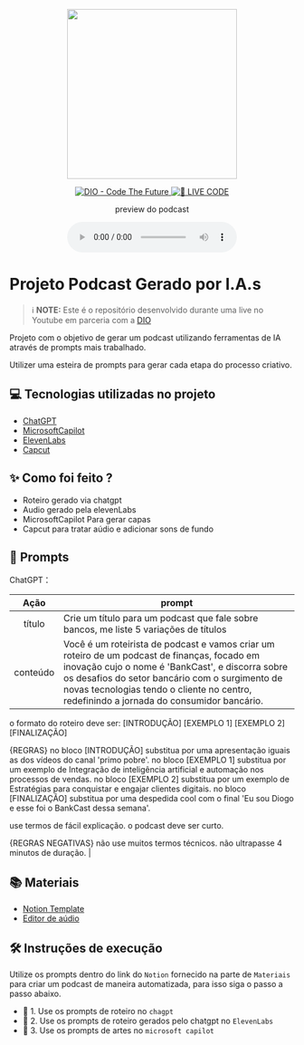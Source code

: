 <p align="center">
<img 
    src="./assets/cover.png"
    width="300"
/>
</p>

<p align="center">
<a href="https://dio.me/">
    <img 
        src="https://img.shields.io/badge/DIO-Code_The_Future-28DA77?logo=youtube" 
        alt="DIO - Code The Future">
</a>
<a href="https://dio.me/">
<img 
    src="https://img.shields.io/badge/🔴_LIVE_CODE-FF5E72" 
    alt="🔴 LIVE CODE">
</a>
</p>

<p align="center">
    preview do podcast
</p>

<div align="center">
    <audio src="output/podcast_editado.MP3" controls title="Podcast editado"></audio>
</div>

# Projeto Podcast Gerado por I.A.s


 > ℹ️ **NOTE:** Este é o repositório desenvolvido durante uma live no Youtube em parceria com a [DIO](https://dio.me)

Projeto com o objetivo de gerar um podcast utilizando ferramentas de IA através de prompts mais trabalhado.

Utilizer uma esteira de prompts para gerar cada etapa do processo criativo.

## 💻 Tecnologias utilizadas no projeto

- [ChatGPT](https://chat.openai.com/) 
- [MicrosoftCapilot](https://copilot.microsoft.com/)
- [ElevenLabs](https://beta.elevenlabs.io/)
- [Capcut](https://www.capcut.com/pt-br/)

## ✨ Como foi feito ?

- Roteiro gerado via chatgpt
- Audio gerado pela elevenLabs
- MicrosoftCapilot Para gerar capas
- Capcut para tratar aúdio e adicionar sons de fundo

## 🧠 Prompts


ChatGPT：

|   Ação   | prompt                                                                                                                                                                                                                                                                         |
| :------: | ------------------------------------------------------------------------------------------------------------------------------------------------------------------------------------------------------------------------------------------------------------------------------ |
|  título  | Crie um título para um podcast que fale sobre bancos, me liste 5 variações de títulos                                                        |
| conteúdo | Você é um roteirista de podcast e vamos criar um roteiro de um podcast de finanças, focado em inovação cujo o nome é 'BankCast', e discorra sobre os desafios do setor bancário com o surgimento de novas tecnologias tendo o cliente no centro, redefinindo a jornada do consumidor bancário. 

o formato do roteiro deve ser:
[INTRODUÇÃO]
[EXEMPLO 1]
[EXEMPLO 2]
[FINALIZAÇÃO]

{REGRAS}
no bloco [INTRODUÇÃO] substitua por uma apresentação iguais as dos vídeos do canal 'primo pobre'.
no bloco [EXEMPLO 1] substitua por um exemplo de Integração de inteligência artificial e automação nos processos de vendas.
no bloco [EXEMPLO 2] substitua por um exemplo de Estratégias para conquistar e engajar clientes digitais.
no bloco [FINALIZAÇÃO] substitua por uma despedida cool com o final 'Eu sou Diogo e esse foi o BankCast dessa semana'.

use termos de fácil explicação.
o podcast deve ser curto.

{REGRAS NEGATIVAS}
não use muitos termos técnicos.
não ultrapasse 4 minutos de duração. |

## 📚 Materiais

- [Notion Template](https://helpful-jump-17b.notion.site/PAS-Podcast-AI-Studio-210489e15d7a4a73b743bb159e45d06f?pvs=4)
- [Editor de aúdio](https://www.capcut.com/editor?from_page=landing_page&__action_from=picture_V%C3%ADdeos%20profissionais%20em%20minutos,%20n%C3%A3o%20em%20horas.)


## 🛠️ Instruções de execução

Utilize os prompts dentro do link do `Notion` fornecido na parte de `Materiais` para criar um podcast de maneira automatizada, para isso siga o passo a passo abaixo.

- 🤖 1. Use os prompts de roteiro no `chagpt`
- 🤖 2. Use os prompts de roteiro gerados pelo chatgpt no  `ElevenLabs`
- 🤖 3. Use os prompts de artes no `microsoft capilot`

